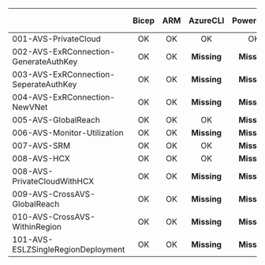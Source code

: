 | | Bicep | ARM | AzureCLI | PowerShell | Scenario Readme |
| --- | :---: | :---: | :---: | :---: | :---: |
| 001-AVS-PrivateCloud | OK  | OK  | OK  | OK  | **Started** |
| 002-AVS-ExRConnection-GenerateAuthKey | OK  | OK  | **Missing**  | **Missing**  | **Started** |
| 003-AVS-ExRConnection-SeperateAuthKey | OK  | OK  | **Missing**  | **Missing**  | **Started** |
| 004-AVS-ExRConnection-NewVNet | OK  | OK  | **Missing**  | **Missing**  | **Started** |
| 005-AVS-GlobalReach | OK  | OK  | OK  | **Missing**  | **Started** |
| 006-AVS-Monitor-Utilization | OK  | OK  | **Missing**  | **Missing**  | **Started** |
| 007-AVS-SRM | OK  | OK  | OK  | **Missing**  | **Started** |
| 008-AVS-HCX | OK  | OK  | OK  | **Missing**  | **Started** |
| 008-AVS-PrivateCloudWithHCX | OK  | OK  | **Missing**  | **Missing**  | **Missing** |
| 009-AVS-CrossAVS-GlobalReach | OK  | OK  | **Missing**  | **Missing**  | **Missing** |
| 010-AVS-CrossAVS-WithinRegion | OK  | OK  | **Missing**  | **Missing**  | **Missing** |
| 101-AVS-ESLZSingleRegionDeployment | OK  | OK  | **Missing**  | **Missing**  | **Missing** |

